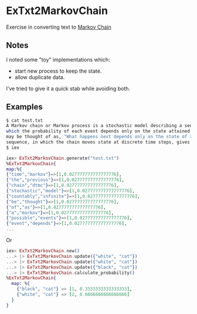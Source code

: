 # ExTxt2MarkovChain

Exercise in converting text to [Markov Chain](https://en.wikipedia.org/wiki/Markov_chain)

## Notes

I noted some "toy" implementations which:
- start new process to keep the state.
- allow duplicate data.

I've tried to give it a quick stab while avoiding both.

## Examples

```sh
$ cat test.txt
A Markov chain or Markov process is a stochastic model describing a sequence of possible events in
which the probability of each event depends only on the state attained in the previous event. Informally, this
may be thought of as, "What happens next depends only on the state of affairs now." A countably infinite
sequence, in which the chain moves state at discrete time steps, gives a discrete-time Markov chain (DTMC).
$ iex
```

```elixir
iex> ExTxt2MarkovChain.generate("test.txt")
%ExTxt2MarkovChain{
map:%{
{"time","markov"}=>[1,0.027777777777777776],
{"the","previous"}=>[1,0.027777777777777776],
{"chain","dtmc"}=>[1,0.027777777777777776],
{"stochastic","model"}=>[1,0.027777777777777776],
{"countably","infinite"}=>[1,0.027777777777777776],
{"be","thought"}=>[1,0.027777777777777776],
{"of","as"}=>[1,0.027777777777777776],
{"a","markov"}=>[1,0.027777777777777776],
{"possible","events"}=>[1,0.027777777777777776],
{"event","depends"}=>[1,0.027777777777777776],
...
```

Or

```Elixir
iex> ExTxt2MarkovChain.new()
...> |> ExTxt2MarkovChain.update({"white", "cat"})
...> |> ExTxt2MarkovChain.update({"white", "cat"})
...> |> ExTxt2MarkovChain.update({"black", "cat"})
...> |> ExTxt2MarkovChain.calculate_probability()
%ExTxt2MarkovChain{
  map: %{
    {"black", "cat"} => [1, 0.3333333333333333],
    {"white", "cat"} => [2, 0.6666666666666666]
  }
}
```
